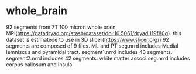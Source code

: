 # whole_brain
92 segments from 7T 100 micron whole brain MRI(https://datadryad.org/stash/dataset/doi:10.5061/dryad.119f80q).
this dataset is estimatede to use in 3D slicer(https://www.slicer.org/)
92 segments are composed of 9 files.
ML and PT.seg.nrrd includes Medial lemniscus and pyramidal tract.
segment1.nrrd includes 43 segments.
segment2.nrrd includes 42 segments.
white matter associ.seg.nrrd includes corpus callosum and insula.
